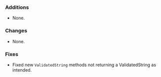### Additions
* None.

### Changes
* None.

### Fixes
* Fixed new `ValidatedString` methods not returning a ValidatedString as intended.